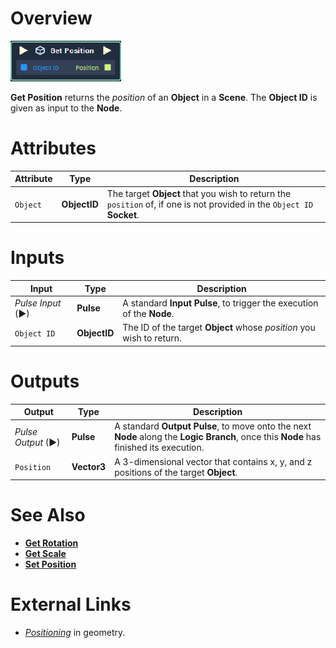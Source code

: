 # Overview

![The Get Position Node.](../../../.gitbook/assets/toolbox/incari/object/get-position.PNG)

**Get Position** returns the *position* of an **Object** in a **Scene**. The **Object ID** is given as input to the **Node**.

# Attributes

|Attribute|Type|Description|
|---|---|---|
|`Object`|**ObjectID**|The target **Object** that you wish to return the `position` of, if one is not provided in the `Object ID` **Socket**.|

# Inputs

|Input|Type|Description|
|---|---|---|
|*Pulse Input* (►)|**Pulse**|A standard **Input Pulse**, to trigger the execution of the **Node**.|
|`Object ID`|**ObjectID**|The ID of the target **Object** whose *position* you wish to return.

# Outputs

|Output|Type|Description|
|---|---|---|
|*Pulse Output* (►)|**Pulse**|A standard **Output Pulse**, to move onto the next **Node** along the **Logic Branch**, once this **Node** has finished its execution.|
|`Position`| **Vector3** | A 3-dimensional vector that contains x, y, and z positions of the target **Object**.

# See Also
- [**Get Rotation**](get-rotation.md)
- [**Get Scale**](get-scale.md)
- [**Set Position**](set-position.md)

# External Links
- [*Positioning*](https://en.wikipedia.org/wiki/Position_(geometry)) in geometry.

